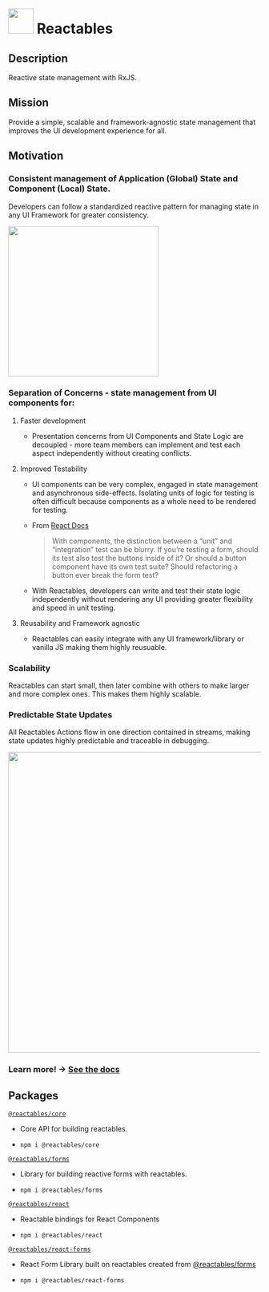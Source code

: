 # <img src="https://avatars.githubusercontent.com/u/145691934" width="50"> Reactables

## Description

Reactive state management with RxJS.

## Mission
Provide a simple, scalable and framework-agnostic state management that improves the UI development experience for all.

## Motivation

### Consistent management of Application (Global) State and Component (Local) State.

Developers can follow a standardized reactive pattern for managing state in any UI Framework for greater consistency.  

<img src="https://github.com/reactables/reactables/blob/main/documentation/SlideNineStandardPattern.jpg?raw=true" height="300" />

### Separation of Concerns - state management from UI components for:

1. Faster development

    - Presentation concerns from UI Components and State Logic are decoupled - more team members can implement and test each aspect independently without creating conflicts.

1. Improved Testability

    - UI components can be very complex, engaged in state management and asynchronous side-effects. Isolating units of logic for testing is often difficult because components as a whole need to be rendered for testing.

    - From [React Docs](https://legacy.reactjs.org/docs/testing.html)

      > With components, the distinction between a “unit” and “integration” test can be blurry. If you’re testing a form, should its test also test the buttons inside of it? Or should a button component have its own test suite? Should refactoring a button ever break the form test?
    
    - With Reactables, developers can write and test their state logic independently without rendering any UI providing greater flexibility and speed in unit testing.

1. Reusability and Framework agnostic

    - Reactables can easily integrate with any UI framework/library or vanilla JS making them highly reusuable.

### Scalability

Reactables can start small, then later combine with others to make larger and more complex ones. This makes them highly scalable.

### Predictable State Updates 

All Reactables Actions flow in one direction contained in streams, making state updates highly predictable and traceable in debugging.

<img src="https://github.com/reactables/reactables/blob/main/documentation/SlideThreeScopedEffects.jpg?raw=true" width="600" />

### Learn more! -> [See the docs](https://github.com/reactables/reactables/tree/main/packages/core) 

## Packages

[`@reactables/core`](https://github.com/reactables/reactables/tree/main/packages/core) 

- Core API for building reactables.

- `npm i @reactables/core`

[`@reactables/forms`](https://github.com/reactables/reactables/tree/main/packages/forms)

- Library for building reactive forms with reactables.

- `npm i @reactables/forms`

[`@reactables/react`](https://github.com/reactables/reactables/tree/main/packages/react)

- Reactable bindings for React Components

- `npm i @reactables/react`

[`@reactables/react-forms`](https://github.com/reactables/reactables/tree/main/packages/react-forms)

- React Form Library built on reactables created from [@reactables/forms](https://github.com/reactables/reactables/tree/main/packages/forms)

- `npm i @reactables/react-forms`
